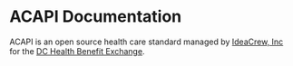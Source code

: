 # ACAPI Documentation
ACAPI is an open source health care standard managed by [IdeaCrew, Inc](http://ideacrew.com/) for the [DC Health Benefit Exchange](http://hbx.dc.gov/).
